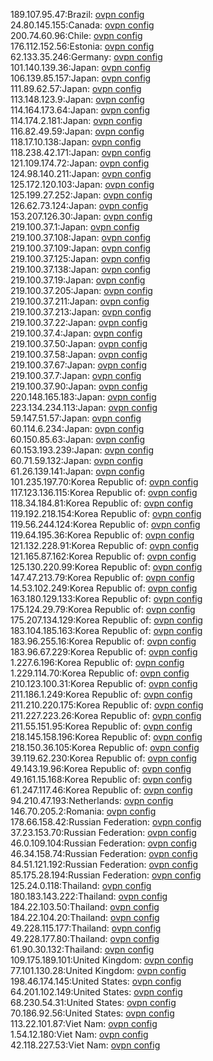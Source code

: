 189.107.95.47:Brazil: [ovpn config](vpn/189_107_95_47.ovpn)  
24.80.145.155:Canada: [ovpn config](vpn/24_80_145_155.ovpn)  
200.74.60.96:Chile: [ovpn config](vpn/200_74_60_96.ovpn)  
176.112.152.56:Estonia: [ovpn config](vpn/176_112_152_56.ovpn)  
62.133.35.246:Germany: [ovpn config](vpn/62_133_35_246.ovpn)  
101.140.139.36:Japan: [ovpn config](vpn/101_140_139_36.ovpn)  
106.139.85.157:Japan: [ovpn config](vpn/106_139_85_157.ovpn)  
111.89.62.57:Japan: [ovpn config](vpn/111_89_62_57.ovpn)  
113.148.123.9:Japan: [ovpn config](vpn/113_148_123_9.ovpn)  
114.164.173.64:Japan: [ovpn config](vpn/114_164_173_64.ovpn)  
114.174.2.181:Japan: [ovpn config](vpn/114_174_2_181.ovpn)  
116.82.49.59:Japan: [ovpn config](vpn/116_82_49_59.ovpn)  
118.17.10.138:Japan: [ovpn config](vpn/118_17_10_138.ovpn)  
118.238.42.171:Japan: [ovpn config](vpn/118_238_42_171.ovpn)  
121.109.174.72:Japan: [ovpn config](vpn/121_109_174_72.ovpn)  
124.98.140.211:Japan: [ovpn config](vpn/124_98_140_211.ovpn)  
125.172.120.103:Japan: [ovpn config](vpn/125_172_120_103.ovpn)  
125.199.27.252:Japan: [ovpn config](vpn/125_199_27_252.ovpn)  
126.62.73.124:Japan: [ovpn config](vpn/126_62_73_124.ovpn)  
153.207.126.30:Japan: [ovpn config](vpn/153_207_126_30.ovpn)  
219.100.37.1:Japan: [ovpn config](vpn/219_100_37_1.ovpn)  
219.100.37.108:Japan: [ovpn config](vpn/219_100_37_108.ovpn)  
219.100.37.109:Japan: [ovpn config](vpn/219_100_37_109.ovpn)  
219.100.37.125:Japan: [ovpn config](vpn/219_100_37_125.ovpn)  
219.100.37.138:Japan: [ovpn config](vpn/219_100_37_138.ovpn)  
219.100.37.19:Japan: [ovpn config](vpn/219_100_37_19.ovpn)  
219.100.37.205:Japan: [ovpn config](vpn/219_100_37_205.ovpn)  
219.100.37.211:Japan: [ovpn config](vpn/219_100_37_211.ovpn)  
219.100.37.213:Japan: [ovpn config](vpn/219_100_37_213.ovpn)  
219.100.37.22:Japan: [ovpn config](vpn/219_100_37_22.ovpn)  
219.100.37.4:Japan: [ovpn config](vpn/219_100_37_4.ovpn)  
219.100.37.50:Japan: [ovpn config](vpn/219_100_37_50.ovpn)  
219.100.37.58:Japan: [ovpn config](vpn/219_100_37_58.ovpn)  
219.100.37.67:Japan: [ovpn config](vpn/219_100_37_67.ovpn)  
219.100.37.7:Japan: [ovpn config](vpn/219_100_37_7.ovpn)  
219.100.37.90:Japan: [ovpn config](vpn/219_100_37_90.ovpn)  
220.148.165.183:Japan: [ovpn config](vpn/220_148_165_183.ovpn)  
223.134.234.113:Japan: [ovpn config](vpn/223_134_234_113.ovpn)  
59.147.51.57:Japan: [ovpn config](vpn/59_147_51_57.ovpn)  
60.114.6.234:Japan: [ovpn config](vpn/60_114_6_234.ovpn)  
60.150.85.63:Japan: [ovpn config](vpn/60_150_85_63.ovpn)  
60.153.193.239:Japan: [ovpn config](vpn/60_153_193_239.ovpn)  
60.71.59.132:Japan: [ovpn config](vpn/60_71_59_132.ovpn)  
61.26.139.141:Japan: [ovpn config](vpn/61_26_139_141.ovpn)  
101.235.197.70:Korea Republic of: [ovpn config](vpn/101_235_197_70.ovpn)  
117.123.136.115:Korea Republic of: [ovpn config](vpn/117_123_136_115.ovpn)  
118.34.184.81:Korea Republic of: [ovpn config](vpn/118_34_184_81.ovpn)  
119.192.218.154:Korea Republic of: [ovpn config](vpn/119_192_218_154.ovpn)  
119.56.244.124:Korea Republic of: [ovpn config](vpn/119_56_244_124.ovpn)  
119.64.195.36:Korea Republic of: [ovpn config](vpn/119_64_195_36.ovpn)  
121.132.228.91:Korea Republic of: [ovpn config](vpn/121_132_228_91.ovpn)  
121.165.87.162:Korea Republic of: [ovpn config](vpn/121_165_87_162.ovpn)  
125.130.220.99:Korea Republic of: [ovpn config](vpn/125_130_220_99.ovpn)  
147.47.213.79:Korea Republic of: [ovpn config](vpn/147_47_213_79.ovpn)  
14.53.102.249:Korea Republic of: [ovpn config](vpn/14_53_102_249.ovpn)  
163.180.129.133:Korea Republic of: [ovpn config](vpn/163_180_129_133.ovpn)  
175.124.29.79:Korea Republic of: [ovpn config](vpn/175_124_29_79.ovpn)  
175.207.134.129:Korea Republic of: [ovpn config](vpn/175_207_134_129.ovpn)  
183.104.185.163:Korea Republic of: [ovpn config](vpn/183_104_185_163.ovpn)  
183.96.255.16:Korea Republic of: [ovpn config](vpn/183_96_255_16.ovpn)  
183.96.67.229:Korea Republic of: [ovpn config](vpn/183_96_67_229.ovpn)  
1.227.6.196:Korea Republic of: [ovpn config](vpn/1_227_6_196.ovpn)  
1.229.114.70:Korea Republic of: [ovpn config](vpn/1_229_114_70.ovpn)  
210.123.100.31:Korea Republic of: [ovpn config](vpn/210_123_100_31.ovpn)  
211.186.1.249:Korea Republic of: [ovpn config](vpn/211_186_1_249.ovpn)  
211.210.220.175:Korea Republic of: [ovpn config](vpn/211_210_220_175.ovpn)  
211.227.223.26:Korea Republic of: [ovpn config](vpn/211_227_223_26.ovpn)  
211.55.151.95:Korea Republic of: [ovpn config](vpn/211_55_151_95.ovpn)  
218.145.158.196:Korea Republic of: [ovpn config](vpn/218_145_158_196.ovpn)  
218.150.36.105:Korea Republic of: [ovpn config](vpn/218_150_36_105.ovpn)  
39.119.62.230:Korea Republic of: [ovpn config](vpn/39_119_62_230.ovpn)  
49.143.19.96:Korea Republic of: [ovpn config](vpn/49_143_19_96.ovpn)  
49.161.15.168:Korea Republic of: [ovpn config](vpn/49_161_15_168.ovpn)  
61.247.117.46:Korea Republic of: [ovpn config](vpn/61_247_117_46.ovpn)  
94.210.47.193:Netherlands: [ovpn config](vpn/94_210_47_193.ovpn)  
146.70.205.2:Romania: [ovpn config](vpn/146_70_205_2.ovpn)  
178.66.158.42:Russian Federation: [ovpn config](vpn/178_66_158_42.ovpn)  
37.23.153.70:Russian Federation: [ovpn config](vpn/37_23_153_70.ovpn)  
46.0.109.104:Russian Federation: [ovpn config](vpn/46_0_109_104.ovpn)  
46.34.158.74:Russian Federation: [ovpn config](vpn/46_34_158_74.ovpn)  
84.51.121.192:Russian Federation: [ovpn config](vpn/84_51_121_192.ovpn)  
85.175.28.194:Russian Federation: [ovpn config](vpn/85_175_28_194.ovpn)  
125.24.0.118:Thailand: [ovpn config](vpn/125_24_0_118.ovpn)  
180.183.143.222:Thailand: [ovpn config](vpn/180_183_143_222.ovpn)  
184.22.103.50:Thailand: [ovpn config](vpn/184_22_103_50.ovpn)  
184.22.104.20:Thailand: [ovpn config](vpn/184_22_104_20.ovpn)  
49.228.115.177:Thailand: [ovpn config](vpn/49_228_115_177.ovpn)  
49.228.177.80:Thailand: [ovpn config](vpn/49_228_177_80.ovpn)  
61.90.30.132:Thailand: [ovpn config](vpn/61_90_30_132.ovpn)  
109.175.189.101:United Kingdom: [ovpn config](vpn/109_175_189_101.ovpn)  
77.101.130.28:United Kingdom: [ovpn config](vpn/77_101_130_28.ovpn)  
198.46.174.145:United States: [ovpn config](vpn/198_46_174_145.ovpn)  
64.201.102.149:United States: [ovpn config](vpn/64_201_102_149.ovpn)  
68.230.54.31:United States: [ovpn config](vpn/68_230_54_31.ovpn)  
70.186.92.56:United States: [ovpn config](vpn/70_186_92_56.ovpn)  
113.22.101.87:Viet Nam: [ovpn config](vpn/113_22_101_87.ovpn)  
1.54.12.180:Viet Nam: [ovpn config](vpn/1_54_12_180.ovpn)  
42.118.227.53:Viet Nam: [ovpn config](vpn/42_118_227_53.ovpn)  

